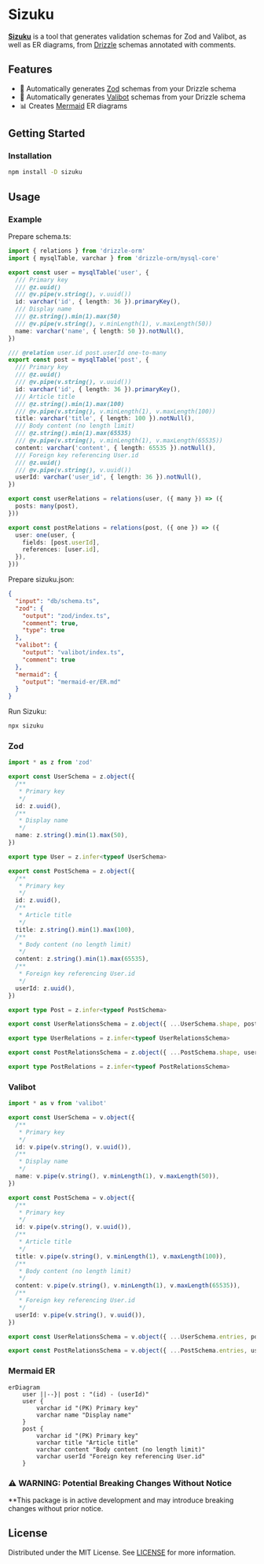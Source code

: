 # Sizuku

**[Sizuku](https://www.npmjs.com/package/sizuku)** is a tool that generates validation schemas for Zod and Valibot, as well as ER diagrams, from [Drizzle](https://orm.drizzle.team/) schemas annotated with comments.

## Features

- 💎 Automatically generates [Zod](https://zod.dev/) schemas from your Drizzle schema
- 🤖 Automatically generates [Valibot](https://valibot.dev/) schemas from your Drizzle schema
- 📊 Creates [Mermaid](https://mermaid.js.org/) ER diagrams


## Getting Started

### Installation

```bash
npm install -D sizuku
```

## Usage

### Example

Prepare schema.ts:

```ts
import { relations } from 'drizzle-orm'
import { mysqlTable, varchar } from 'drizzle-orm/mysql-core'

export const user = mysqlTable('user', {
  /// Primary key
  /// @z.uuid()
  /// @v.pipe(v.string(), v.uuid())
  id: varchar('id', { length: 36 }).primaryKey(),
  /// Display name
  /// @z.string().min(1).max(50)
  /// @v.pipe(v.string(), v.minLength(1), v.maxLength(50))
  name: varchar('name', { length: 50 }).notNull(),
})

/// @relation user.id post.userId one-to-many
export const post = mysqlTable('post', {
  /// Primary key
  /// @z.uuid()
  /// @v.pipe(v.string(), v.uuid())
  id: varchar('id', { length: 36 }).primaryKey(),
  /// Article title
  /// @z.string().min(1).max(100)
  /// @v.pipe(v.string(), v.minLength(1), v.maxLength(100))
  title: varchar('title', { length: 100 }).notNull(),
  /// Body content (no length limit)
  /// @z.string().min(1).max(65535)
  /// @v.pipe(v.string(), v.minLength(1), v.maxLength(65535))
  content: varchar('content', { length: 65535 }).notNull(),
  /// Foreign key referencing User.id
  /// @z.uuid()
  /// @v.pipe(v.string(), v.uuid())
  userId: varchar('user_id', { length: 36 }).notNull(),
})

export const userRelations = relations(user, ({ many }) => ({
  posts: many(post),
}))

export const postRelations = relations(post, ({ one }) => ({
  user: one(user, {
    fields: [post.userId],
    references: [user.id],
  }),
}))
```

Prepare sizuku.json:

```json
{
  "input": "db/schema.ts",
  "zod": {
    "output": "zod/index.ts",
    "comment": true,
    "type": true
  },
  "valibot": {
    "output": "valibot/index.ts",
    "comment": true
  },
  "mermaid": {
    "output": "mermaid-er/ER.md"
  }
}
```

Run Sizuku:

```sh
npx sizuku
```

### Zod

```ts
import * as z from 'zod'

export const UserSchema = z.object({
  /**
   * Primary key
   */
  id: z.uuid(),
  /**
   * Display name
   */
  name: z.string().min(1).max(50),
})

export type User = z.infer<typeof UserSchema>

export const PostSchema = z.object({
  /**
   * Primary key
   */
  id: z.uuid(),
  /**
   * Article title
   */
  title: z.string().min(1).max(100),
  /**
   * Body content (no length limit)
   */
  content: z.string().min(1).max(65535),
  /**
   * Foreign key referencing User.id
   */
  userId: z.uuid(),
})

export type Post = z.infer<typeof PostSchema>

export const UserRelationsSchema = z.object({ ...UserSchema.shape, posts: z.array(PostSchema) })

export type UserRelations = z.infer<typeof UserRelationsSchema>

export const PostRelationsSchema = z.object({ ...PostSchema.shape, user: UserSchema })

export type PostRelations = z.infer<typeof PostRelationsSchema>
```

### Valibot

```ts
import * as v from 'valibot'

export const UserSchema = v.object({
  /**
   * Primary key
   */
  id: v.pipe(v.string(), v.uuid()),
  /**
   * Display name
   */
  name: v.pipe(v.string(), v.minLength(1), v.maxLength(50)),
})

export const PostSchema = v.object({
  /**
   * Primary key
   */
  id: v.pipe(v.string(), v.uuid()),
  /**
   * Article title
   */
  title: v.pipe(v.string(), v.minLength(1), v.maxLength(100)),
  /**
   * Body content (no length limit)
   */
  content: v.pipe(v.string(), v.minLength(1), v.maxLength(65535)),
  /**
   * Foreign key referencing User.id
   */
  userId: v.pipe(v.string(), v.uuid()),
})

export const UserRelationsSchema = v.object({ ...UserSchema.entries, posts: v.array(PostSchema) })

export const PostRelationsSchema = v.object({ ...PostSchema.entries, user: UserSchema })
```

### Mermaid ER

```mermaid
erDiagram
    user ||--}| post : "(id) - (userId)"
    user {
        varchar id "(PK) Primary key"
        varchar name "Display name"
    }
    post {
        varchar id "(PK) Primary key"
        varchar title "Article title"
        varchar content "Body content (no length limit)"
        varchar userId "Foreign key referencing User.id"
    }
```

### ⚠️ WARNING: Potential Breaking Changes Without Notice

**This package is in active development and may introduce breaking changes without prior notice.

## License

Distributed under the MIT License. See [LICENSE](https://github.com/nakita628/hono-takibi?tab=MIT-1-ov-file) for more information.
